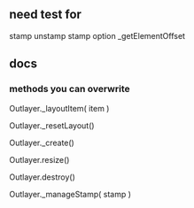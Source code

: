 ## need test for

stamp
unstamp
stamp option
_getElementOffset


## docs

### methods you can overwrite

Outlayer._layoutItem( item )

Outlayer._resetLayout()

Outlayer._create()

Outlayer.resize()

Outlayer.destroy()

Outlayer._manageStamp( stamp )
